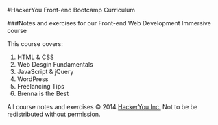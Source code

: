 #HackerYou Front-end Bootcamp Curriculum

###Notes and exercises for our Front-end Web Development Immersive course

This course covers:

1. HTML & CSS
2. Web Desgin Fundamentals
3. JavaScript & jQuery
4. WordPress
5. Freelancing Tips
6. Brenna is the Best

All course notes and exercises &copy; 2014 [HackerYou Inc.](http://hackeryou.com) Not to be be redistributed without permission.
